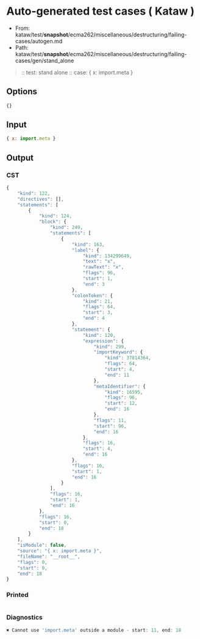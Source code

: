 # Auto-generated test cases ( Kataw )
- From: kataw/test/__snapshot__/ecma262/miscellaneous/destructuring/failing-cases/autogen.md
- Path: kataw/test/__snapshot__/ecma262/miscellaneous/destructuring/failing-cases/gen/stand_alone
> :: test: stand alone
> :: case: { x: import.meta }
## Options

`````js
{}
`````
## Input

`````js
{ x: import.meta }
`````
## Output

### CST

```javascript
{
    "kind": 122,
    "directives": [],
    "statements": [
        {
            "kind": 124,
            "block": {
                "kind": 249,
                "statements": [
                    {
                        "kind": 163,
                        "label": {
                            "kind": 134299649,
                            "text": "x",
                            "rawText": "x",
                            "flags": 96,
                            "start": 1,
                            "end": 3
                        },
                        "colonToken": {
                            "kind": 21,
                            "flags": 64,
                            "start": 3,
                            "end": 4
                        },
                        "statement": {
                            "kind": 120,
                            "expression": {
                                "kind": 299,
                                "importKeyword": {
                                    "kind": 37814364,
                                    "flags": 64,
                                    "start": 4,
                                    "end": 11
                                },
                                "metaIdentifier": {
                                    "kind": 16595,
                                    "flags": 96,
                                    "start": 12,
                                    "end": 16
                                },
                                "flags": 11,
                                "start": 96,
                                "end": 16
                            },
                            "flags": 16,
                            "start": 4,
                            "end": 16
                        },
                        "flags": 16,
                        "start": 1,
                        "end": 16
                    }
                ],
                "flags": 16,
                "start": 1,
                "end": 16
            },
            "flags": 16,
            "start": 0,
            "end": 18
        }
    ],
    "isModule": false,
    "source": "{ x: import.meta }",
    "fileName": "__root__",
    "flags": 0,
    "start": 0,
    "end": 18
}
```

### Printed

```javascript

```

### Diagnostics

```javascript
✖ Cannot use 'import.meta' outside a module - start: 11, end: 18

```

